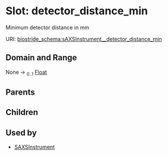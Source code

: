 
# Slot: detector_distance_min

Minimum detector distance in mm

URI: [biostride_schema:sAXSInstrument__detector_distance_min](https://w3id.org/biostride/schema/sAXSInstrument__detector_distance_min)


## Domain and Range

None &#8594;  <sub>0..1</sub> [Float](types/Float.md)

## Parents


## Children


## Used by

 * [SAXSInstrument](SAXSInstrument.md)
